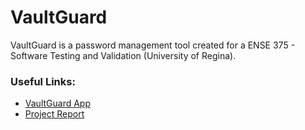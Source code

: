 # VaultGuard

VaultGuard is a password management tool created for a ENSE 375 - Software Testing and Validation (University of Regina).

### Useful Links:

- [VaultGuard App](app)
- [Project Report](report.pdf)
